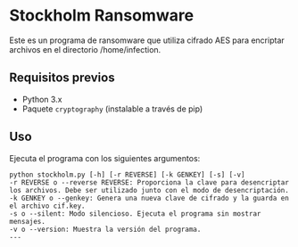 
# Stockholm Ransomware

Este es un programa de ransomware que utiliza cifrado AES para encriptar archivos en el directorio /home/infection.

## Requisitos previos

- Python 3.x
- Paquete `cryptography` (instalable a través de pip)

## Uso

Ejecuta el programa con los siguientes argumentos:

```shell
python stockholm.py [-h] [-r REVERSE] [-k GENKEY] [-s] [-v]
-r REVERSE o --reverse REVERSE: Proporciona la clave para desencriptar los archivos. Debe ser utilizado junto con el modo de desencriptación.
-k GENKEY o --genkey: Genera una nueva clave de cifrado y la guarda en el archivo cif.key.
-s o --silent: Modo silencioso. Ejecuta el programa sin mostrar mensajes.
-v o --version: Muestra la versión del programa.
---
